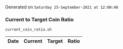 Generated on `Saturday 25-September-2021 at 12:00:48`

### Current to Target Coin Ratio
`current_coin_ratio.sh`

Date|Current|Target|Ratio
---|---|---|---
